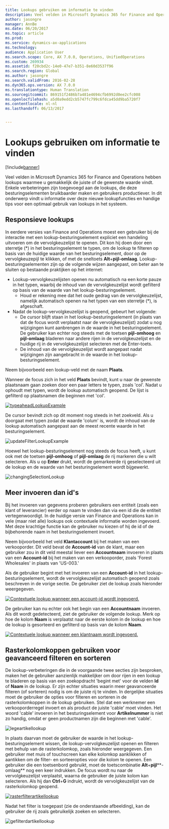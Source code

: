 ```yaml
---
title: Lookups gebruiken om informatie te vinden
description: Veel velden in Microsoft Dynamics 365 for Finance and Operations hebben lookups waarmee u gemakkelijk de juiste of de gewenste waarde vindt. Enkele verbeteringen zijn toegevoegd aan de lookups, die deze besturingselementen bruikbaarder maken en gebruikers productiever. In dit onderwerp vindt u informatie over deze nieuwe lookupfuncties en handige tips voor een optimaal gebruik van lookups in het systeem.
author: jasongre
manager: AnnBe
ms.date: 06/20/2017
ms.topic: article
ms.prod: 
ms.service: dynamics-ax-applications
ms.technology: 
audience: Application User
ms.search.scope: Core, AX 7.0.0, Operations, UnifiedOperations
ms.custom: 269934
ms.assetid: f20cbd2c-14e0-47e7-b351-8e60d3537f96
ms.search.region: Global
ms.author: jasongre
ms.search.validFrom: 2016-02-28
ms.dyn365.ops.version: AX 7.0.0
ms.translationtype: Human Translation
ms.sourcegitcommit: 869151f2486b7a481e4694cfb6992d0ee2cfc008
ms.openlocfilehash: a5d0a9edd2cb5747fc799c6fdca45dd9ba5720f7
ms.contentlocale: nl-nl
ms.lasthandoff: 06/13/2017


---
```


# <a name="use-lookups-to-find-information"></a>Lookups gebruiken om informatie te vinden

[!include[banner](../includes/banner.md)]


Veel velden in Microsoft Dynamics 365 for Finance and Operations hebben lookups waarmee u gemakkelijk de juiste of de gewenste waarde vindt. Enkele verbeteringen zijn toegevoegd aan de lookups, die deze besturingselementen bruikbaarder maken en gebruikers productiever. In dit onderwerp vindt u informatie over deze nieuwe lookupfuncties en handige tips voor een optimaal gebruik van lookups in het systeem.  

<a name="responsive-lookups"></a>Responsieve lookups
------------------

In eerdere versies van Finance and Operations moest een gebruiker bij de interactie met een lookup-besturingselement expliciet een handeling uitvoeren om de vervolgkeuzelijst te openen. Dit kon hij doen door een sterretje (\*) in het besturingselement te typen, om de lookup te filteren op basis van de huidige waarde van het besturingselement, door op de vervolgkeuzepijl te klikken, of met de sneltoets **Alt**+**pijl-omlaag**. Lookup-besturingselementen zijn op de volgende wijzen aangepast, om beter aan te sluiten op bestaande praktijken op het internet:

-   Lookup-vervolgkeuzelijsten openen nu automatisch na een korte pauze in het typen, waarbij de inhoud van de vervolgkeuzelijst wordt gefilterd op basis van de waarde van het lookup-besturingselement.
    -   Houd er rekening mee dat het oude gedrag van de vervolgkeuzelijst, namelijk automatisch openen na het typen van een sterretje (\*), is afgeschaft.
-   Nadat de lookup-vervolgkeuzelijst is geopend, gebeurt het volgende:
    -   De cursor blijft staan in het lookup-besturingselement (in plaats van dat de focus wordt verplaatst naar de vervolgkeuzelijst) zodat u nog wijzigingen kunt aanbrengen in de waarde in het besturingselement. De gebruiker kan echter nog steeds met de toetsen **pijl-omhoog** en **pijl-omlaag** bladeren naar andere rijen in de vervolgkeuzelijst en de huidige rij in de vervolgkeuzelijst selecteren met de Enter-toets.
    -   De inhoud van de vervolgkeuzelijst wordt aangepast nadat wijzigingen zijn aangebracht in de waarde in het lookup-besturingselement.

Neem bijvoorbeeld een lookup-veld met de naam **Plaats**. 

Wanneer de focus zich in het veld **Plaats** bevindt, kunt u naar de gewenste plaatsnaam gaan zoeken door een paar letters te typen, zoals 'col'.  Nadat u ophoudt met typen, wordt de lookup automatisch geopend. De lijst is gefilterd op plaatsnamen die beginnen met 'col'. 

[![typeaheadLookupExample](./media/typeaheadlookupexample.png)](./media/typeaheadlookupexample.png) 

De cursor bevindt zich op dit moment nog steeds in het zoekveld. Als u doorgaat met typen zodat de waarde 'colum' is, wordt de inhoud van de lookup automatisch aangepast aan de meest recente waarde in het besturingselement. 

![updateFilterLookupExample](./media/updatefilterlookupexample.png) 

Hoewel het lookup-besturingselement nog steeds de focus heeft, u kunt ook met de toetsen **pijl-omhoog** of **pijl-omlaag** de rij markeren die u wilt selecteren. Als u op **Enter** drukt, wordt de gemarkeerde rij geselecteerd uit de lookup en de waarde van het besturingselement wordt bijgewerkt. 

![changingSelectionLookup](./media/changingselectionlookup.png)

## <a name="typing-in-more-than-ids"></a>Meer invoeren dan id's
Bij het invoeren van gegevens proberen gebruikers een entiteit (zoals een klant of leverancier) eerder op naam te vinden dan via een id die de entiteit vertegenwoordigt. In de huidige versie van Finance and Operations kan in vele (maar niet alle) lookups ook contextuele informatie worden ingevoerd. Met deze krachtige functie kan de gebruiker nu kiezen of hij de id of de bijbehorende naam in het besturingselement invoert. 

Neem bijvoorbeeld het veld **Klantaccount** bij het maken van een verkooporder. Dit veld bevat de **Account-id** van de klant, maar een gebruiker zou in dit veld meestal liever een **Accountnaam** invoeren in plaats van een **Account-id** bij het maken van een verkooporder, zoals 'Forest Wholesales' in plaats van 'US-003.'

Als de gebruiker begint met het invoeren van een **Account-id** in het lookup-besturingselement, wordt de vervolgkeuzelijst automatisch geopend zoals beschreven in de vorige sectie. De gebruiker ziet de lookup zoals hieronder weergegeven.

[![Contextuele lookup wanneer een account-id wordt ingevoerd.](./media/howtocontextuallookups-1.png)](./media/howtocontextuallookups-1.png)

De gebruiker kan nu echter ook het begin van een **Accountnaam** invoeren. Als dit wordt gedetecteerd, ziet de gebruiker de volgende lookup. Merk op hoe de kolom **Naam** is verplaatst naar de eerste kolom in de lookup en hoe de lookup is gesorteerd en gefilterd op basis van de kolom **Naam**.

[![Contextuele lookup wanneer een klantnaam wordt ingevoerd.](./media/howtocontextuallookups-2.png)](./media/howtocontextuallookups-2.png)

## <a name="using-grid-column-headers-for-more-advanced-filtering-and-sorting"></a>Rasterkolomkoppen gebruiken voor geavanceerd filteren en sorteren
De lookup-verbeteringen die in de voorgaande twee secties zijn besproken, maken het de gebruiker aanzienlijk makkelijker om door rijen in een lookup te bladeren op basis van een zoekopdracht 'begint met' voor de velden **Id** of **Naam** in de lookup. Er zijn echter situaties waarin meer geavanceerde filteren (of sorteren) nodig is om de juiste rij te vinden. In dergelijke situaties moet de gebruiker de opties voor filteren en sorteren in de rasterkolomkoppen in de lookup gebruiken. Stel dat een werknemer een verkooporderregel invoert en als product de juiste 'cable' moet vinden. Het woord 'cable' invoeren in het besturingselement voor **Artikelnummer** is niet zo handig, omdat er geen productnamen zijn die beginnen met 'cable'. 

![legeartikellookup](./media/emptyitemlookup.png) 

In plaats daarvan moet de gebruiker de waarde in het lookup-besturingselement wissen, de lookup-vervolgkeuzelijst openen en filteren met behulp van de rasterkolomkop, zoals hieronder weergegeven. Een gebruiker met muis of touchscreen kan elke kolomkop aanklikken of aantikken om de filter- en sorteeropties voor die kolom te openen. Een gebruiker die een toetsenbord gebruikt, moet de toetscombinatie **Alt**+**pijl****-omlaag** nog een keer indrukken. De focus wordt nu  naar de vervolgkeuzelijst verplaatst, waarna de gebruiker de juiste kolom kan selecteren. Als hij dan **Ctrl**+**G** indrukt, wordt de vervolgkeuzelijst van de rasterkolomkop geopend. 

[![rasterfilterartikellookup](./media/gridfilteritemlookup.png)](./media/gridfilteritemlookup.png) 

Nadat het filter is toegepast (zie de onderstaande afbeelding), kan de gebruiker de rij zoals gebruikelijk zoeken en selecteren. 

![gefilterdartikellookup](./media/filtereditemlookup.png)




